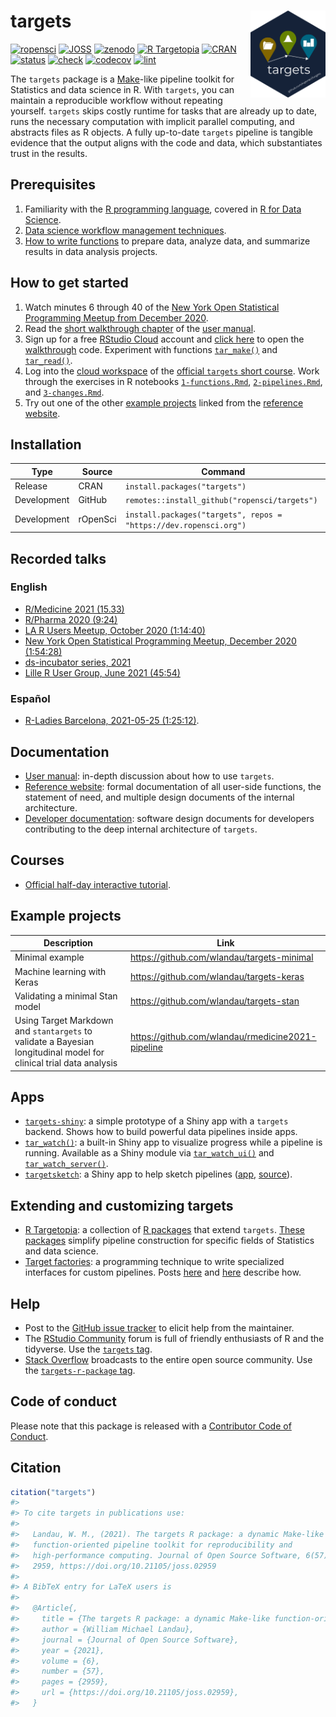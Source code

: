 
# targets <img src='man/figures/logo.png' align="right" height="139"/>

[![ropensci](https://badges.ropensci.org/401_status.svg)](https://github.com/ropensci/software-review/issues/401)
[![JOSS](https://joss.theoj.org/papers/10.21105/joss.02959/status.svg)](https://doi.org/10.21105/joss.02959)
[![zenodo](https://zenodo.org/badge/200093430.svg)](https://zenodo.org/badge/latestdoi/200093430)
[![R
Targetopia](https://img.shields.io/badge/R_Targetopia-member-blue?style=flat&labelColor=gray)](https://wlandau.github.io/targetopia/)
[![CRAN](https://www.r-pkg.org/badges/version/targets)](https://CRAN.R-project.org/package=targets)
[![status](https://www.repostatus.org/badges/latest/active.svg)](https://www.repostatus.org/#active)
[![check](https://github.com/ropensci/targets/workflows/check/badge.svg)](https://github.com/ropensci/targets/actions?query=workflow%3Acheck)
[![codecov](https://codecov.io/gh/ropensci/targets/branch/main/graph/badge.svg?token=3T5DlLwUVl)](https://codecov.io/gh/ropensci/targets)
[![lint](https://github.com/ropensci/targets/workflows/lint/badge.svg)](https://github.com/ropensci/targets/actions?query=workflow%3Alint)

The `targets` package is a
[Make](https://www.gnu.org/software/make/)-like pipeline toolkit for
Statistics and data science in R. With `targets`, you can maintain a
reproducible workflow without repeating yourself. `targets` skips costly
runtime for tasks that are already up to date, runs the necessary
computation with implicit parallel computing, and abstracts files as R
objects. A fully up-to-date `targets` pipeline is tangible evidence that
the output aligns with the code and data, which substantiates trust in
the results.

## Prerequisites

1.  Familiarity with the [R programming
    language](https://www.r-project.org/), covered in [R for Data
    Science](https://r4ds.had.co.nz/).
2.  [Data science workflow management
    techniques](https://rstats.wtf/index.html).
3.  [How to write functions](https://r4ds.had.co.nz/functions.html) to
    prepare data, analyze data, and summarize results in data analysis
    projects.

## How to get started

1.  Watch minutes 6 through 40 of the [New York Open Statistical
    Programming Meetup from
    December 2020](https://youtu.be/Gqn7Xn4d5NI).
2.  Read the [short walkthrough
    chapter](https://books.ropensci.org/targets/walkthrough.html) of the
    [user manual](https://books.ropensci.org/targets/).
3.  Sign up for a free [RStudio Cloud](https://rstudio.cloud) account
    and [click here](https://rstudio.cloud/project/1430691) to open the
    [walkthrough](https://books.ropensci.org/targets/walkthrough.html)
    code. Experiment with functions
    [`tar_make()`](https://docs.ropensci.org/targets/reference/tar_make.html)
    and
    [`tar_read()`](https://docs.ropensci.org/targets/reference/tar_read.html).
4.  Log into the [cloud
    workspace](https://rstudio.cloud/project/1699460) of the [official
    `targets` short
    course](https://github.com/wlandau/targets-tutorial/blob/main/README.md).
    Work through the exercises in R notebooks
    [`1-functions.Rmd`](https://github.com/wlandau/targets-tutorial/blob/main/1-functions.Rmd),
    [`2-pipelines.Rmd`](https://github.com/wlandau/targets-tutorial/blob/main/2-pipelines.Rmd),
    and
    [`3-changes.Rmd`](https://github.com/wlandau/targets-tutorial/blob/main/3-changes.Rmd).
5.  Try out one of the other [example
    projects](https://docs.ropensci.org/targets/index.html#example-projects)
    linked from the [reference
    website](https://docs.ropensci.org/targets/index.html#example-projects).

## Installation

| Type        | Source   | Command                                                           |
| ----------- | -------- | ----------------------------------------------------------------- |
| Release     | CRAN     | `install.packages("targets")`                                     |
| Development | GitHub   | `remotes::install_github("ropensci/targets")`                     |
| Development | rOpenSci | `install.packages("targets", repos = "https://dev.ropensci.org")` |

## Recorded talks

### English

  - [R/Medicine 2021 (15.33)](https://youtu.be/HJI5mQJRGpY)
  - [R/Pharma 2020
    (9:24)](https://www.youtube.com/watch?v=GRqKJBaC5g4&list=PLMtxz1fUYA5C0YflXsR8EEAQXfjntlV1H&index=6)
  - [LA R Users Meetup, October 2020
    (1:14:40)](https://www.youtube.com/watch?v=Qq25BUxpJu4)
  - [New York Open Statistical Programming Meetup, December 2020
    (1:54:28)](https://youtu.be/Gqn7Xn4d5NI)
  - [ds-incubator
    series, 2021](https://www.youtube.com/playlist?list=PLvgdJdJDL-APJqHy5CXs6m4N7hUVp5rb4)
  - [Lille R User Group, June 2021
    (45:54)](https://youtu.be/FODSavXGjYg)

### Español

  - [R-Ladies Barcelona, 2021-05-25
    (1:25:12)](https://www.youtube.com/watch?v=Vj312AfdpBo).

## Documentation

  - [User manual](https://books.ropensci.org/targets/): in-depth
    discussion about how to use `targets`.
  - [Reference website](https://docs.ropensci.org/targets/): formal
    documentation of all user-side functions, the statement of need, and
    multiple design documents of the internal architecture.
  - [Developer
    documentation](https://books.ropensci.org/targets-design/): software
    design documents for developers contributing to the deep internal
    architecture of `targets`.

## Courses

  - [Official half-day interactive
    tutorial](https://github.com/wlandau/targets-tutorial).

## Example projects

| Description                                                                                                        | Link                                                |
| ------------------------------------------------------------------------------------------------------------------ | --------------------------------------------------- |
| Minimal example                                                                                                    | <https://github.com/wlandau/targets-minimal>        |
| Machine learning with Keras                                                                                        | <https://github.com/wlandau/targets-keras>          |
| Validating a minimal Stan model                                                                                    | <https://github.com/wlandau/targets-stan>           |
| Using Target Markdown and `stantargets` to validate a Bayesian longitudinal model for clinical trial data analysis | <https://github.com/wlandau/rmedicine2021-pipeline> |

## Apps

  - [`targets-shiny`](https://github.com/wlandau/targets-shiny): a
    simple prototype of a Shiny app with a `targets` backend. Shows how
    to build powerful data pipelines inside apps.
  - [`tar_watch()`](https://docs.ropensci.org/targets/reference/tar_watch.html):
    a built-in Shiny app to visualize progress while a pipeline is
    running. Available as a Shiny module via
    [`tar_watch_ui()`](https://docs.ropensci.org/targets/reference/tar_watch_ui.html)
    and
    [`tar_watch_server()`](https://docs.ropensci.org/targets/reference/tar_watch_server.html).
  - [`targetsketch`](https://wlandau.shinyapps.io/targetsketch): a Shiny
    app to help sketch pipelines
    ([app](https://wlandau.shinyapps.io/targetsketch),
    [source](https://github.com/wlandau/targetsketch)).

## Extending and customizing targets

  - [R Targetopia](https://wlandau.github.io/targetopia/): a collection
    of [R packages](https://wlandau.github.io/targetopia/packages.html)
    that extend `targets`. [These
    packages](https://wlandau.github.io/targetopia/packages.html)
    simplify pipeline construction for specific fields of Statistics and
    data science.
  - [Target
    factories](https://wlandau.github.io/targetopia/contributing.html#target-factories):
    a programming technique to write specialized interfaces for custom
    pipelines. Posts
    [here](https://ropensci.org/blog/2021/02/03/targets/) and
    [here](https://wlandau.github.io/targetopia/contributing.html)
    describe how.

## Help

  - Post to the [GitHub issue
    tracker](https://github.com/ropensci/targets/issues) to elicit help
    from the maintainer.
  - The [RStudio Community](https://community.rstudio.com/) forum is
    full of friendly enthusiasts of R and the tidyverse. Use the
    [`targets` tag](https://community.rstudio.com/tag/targets).
  - [Stack Overflow](https://stackoverflow.com/) broadcasts to the
    entire open source community. Use the [`targets-r-package`
    tag](https://stackoverflow.com/questions/tagged/targets-r-package).

## Code of conduct

Please note that this package is released with a [Contributor Code of
Conduct](https://ropensci.org/code-of-conduct/).

## Citation

``` r
citation("targets")
#> 
#> To cite targets in publications use:
#> 
#>   Landau, W. M., (2021). The targets R package: a dynamic Make-like
#>   function-oriented pipeline toolkit for reproducibility and
#>   high-performance computing. Journal of Open Source Software, 6(57),
#>   2959, https://doi.org/10.21105/joss.02959
#> 
#> A BibTeX entry for LaTeX users is
#> 
#>   @Article{,
#>     title = {The targets R package: a dynamic Make-like function-oriented pipeline toolkit for reproducibility and high-performance computing},
#>     author = {William Michael Landau},
#>     journal = {Journal of Open Source Software},
#>     year = {2021},
#>     volume = {6},
#>     number = {57},
#>     pages = {2959},
#>     url = {https://doi.org/10.21105/joss.02959},
#>   }
```
